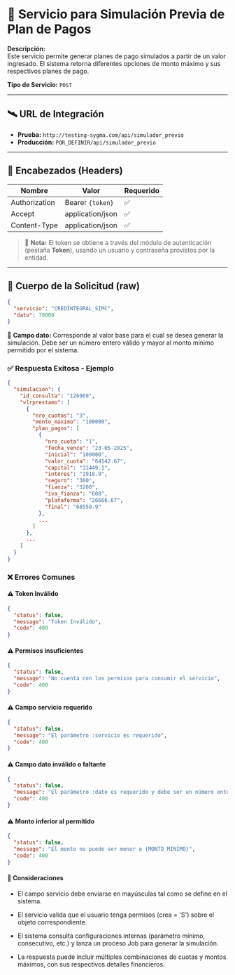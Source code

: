 # 📘 Servicio para **Simulación Previa de Plan de Pagos**

**Descripción:**  
Este servicio permite generar planes de pago simulados a partir de un valor ingresado. El sistema retorna diferentes opciones de monto máximo y sus respectivos planes de pago.

**Tipo de Servicio:** `POST`

---

## 🛰️ URL de Integración

- **Prueba:** `http://testing-sygma.com/api/simulador_previo`
- **Producción:** `POR_DEFINIR/api/simulador_previo`

---

## 🧾 Encabezados (Headers)

| Nombre        | Valor                | Requerido |
|---------------|----------------------|-----------|
| Authorization | Bearer `{token}`     | ✅        |
| Accept        | application/json     | ✅        |
| Content-Type  | application/json     | ✅        |

> 🔐 **Nota:** El token se obtiene a través del módulo de autenticación (pestaña **Token**), usando un usuario y contraseña provistos por la entidad.

---

## 📨 Cuerpo de la Solicitud (raw)

```json
{
  "servicio": "CREDINTEGRAL_SIMC",
  "dato": 79000
}
```

📌 **Campo dato:** Corresponde al valor base para el cual se desea generar la simulación. Debe ser un número entero válido y mayor al monto mínimo permitido por el sistema.

### ✅ Respuesta Exitosa - Ejemplo

````json
{
  "simulacion": {
    "id_consulta": "126969",
    "vlrprestamo": [
      {
        "nro_cuotas": "3",
        "monto_maximo": "100000",
        "plan_pagos": [
          {
            "nro_cuota": "1",
            "fecha_vence": "23-05-2025",
            "inicial": "100000",
            "valor_cuota": "64142.67",
            "capital": "31449.1",
            "interes": "1918.9",
            "seguro": "300",
            "fianza": "3200",
            "iva_fianza": "608",
            "plataforma": "26666.67",
            "final": "68550.9"
          },
          ...
        ]
      },
      ...
    ]
  }
}
````

### ❌ Errores Comunes

#### ⚠️ Token Inválido

````json
{
  "status": false,
  "message": "Token Inválido",
  "code": 400
}

````

#### ⚠️ Permisos insuficientes

````json
{
  "status": false,
  "message": "No cuenta con los permisos para consumir el servicio",
  "code": 400
}

````

#### ⚠️ Campo servicio requerido

````json
{
  "status": false,
  "message": "El parámetro :servicio es requerido",
  "code": 400
}

````

#### ⚠️ Campo dato inválido o faltante

````json
{
  "status": false,
  "message": "El parámetro :dato es requerido y debe ser un número entero válido",
  "code": 400
}

````

#### ⚠️ Monto inferior al permitido

````json
{
  "status": false,
  "message": "El monto no puede ser menor a {MONTO_MINIMO}",
  "code": 400
}


````

#### 🧠 Consideraciones

- El campo servicio debe enviarse en mayúsculas tal como se define en el sistema.

- El servicio valida que el usuario tenga permisos (crea = 'S') sobre el objeto correspondiente.

- El sistema consulta configuraciones internas (parámetro mínimo, consecutivo, etc.) y lanza un proceso Job para generar la simulación.

- La respuesta puede incluir múltiples combinaciones de cuotas y montos máximos, con sus respectivos detalles financieros.